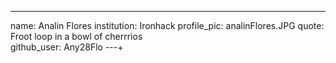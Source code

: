 ---
name: Analin Flores 
institution: Ironhack
profile_pic: analinFlores.JPG 
quote: Froot loop in a bowl of cherrrios  
github_user: Any28Flo
---+